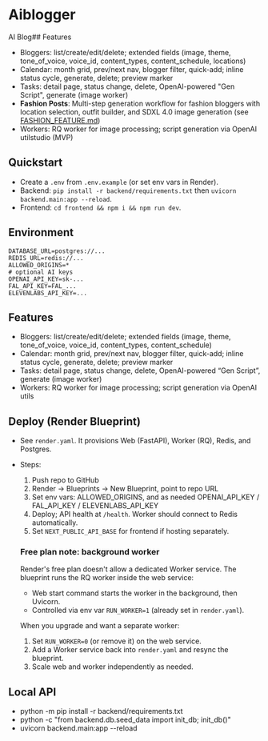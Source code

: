 # Aiblogger

AI Blog## Features
- Bloggers: list/create/edit/delete; extended fields (image, theme, tone_of_voice, voice_id, content_types, content_schedule, locations)
- Calendar: month grid, prev/next nav, blogger filter, quick-add; inline status cycle, generate, delete; preview marker
- Tasks: detail page, status change, delete, OpenAI-powered "Gen Script", generate (image worker)
- **Fashion Posts**: Multi-step generation workflow for fashion bloggers with location selection, outfit builder, and SDXL 4.0 image generation (see [FASHION_FEATURE.md](FASHION_FEATURE.md))
- Workers: RQ worker for image processing; script generation via OpenAI utilstudio (MVP)

## Quickstart
- Create a `.env` from `.env.example` (or set env vars in Render).
- Backend: `pip install -r backend/requirements.txt` then `uvicorn backend.main:app --reload`.
- Frontend: `cd frontend && npm i && npm run dev`.

## Environment
```
DATABASE_URL=postgres://...
REDIS_URL=redis://...
ALLOWED_ORIGINS=*
# optional AI keys
OPENAI_API_KEY=sk-...
FAL_API_KEY=FAL_...
ELEVENLABS_API_KEY=...
```

## Features
- Bloggers: list/create/edit/delete; extended fields (image, theme, tone_of_voice, voice_id, content_types, content_schedule)
- Calendar: month grid, prev/next nav, blogger filter, quick-add; inline status cycle, generate, delete; preview marker
- Tasks: detail page, status change, delete, OpenAI-powered “Gen Script”, generate (image worker)
- Workers: RQ worker for image processing; script generation via OpenAI utils

## Deploy (Render Blueprint)
- See `render.yaml`. It provisions Web (FastAPI), Worker (RQ), Redis, and Postgres.
- Steps:
	1) Push repo to GitHub
	2) Render → Blueprints → New Blueprint, point to repo URL
	3) Set env vars: ALLOWED_ORIGINS, and as needed OPENAI_API_KEY / FAL_API_KEY / ELEVENLABS_API_KEY
	4) Deploy; API health at `/health`. Worker should connect to Redis automatically.
	5) Set `NEXT_PUBLIC_API_BASE` for frontend if hosting separately.

	### Free plan note: background worker

	Render's free plan doesn't allow a dedicated Worker service. The blueprint runs the RQ worker inside the web service:

	- Web start command starts the worker in the background, then Uvicorn.
	- Controlled via env var `RUN_WORKER=1` (already set in `render.yaml`).

	When you upgrade and want a separate worker:

	1) Set `RUN_WORKER=0` (or remove it) on the web service.
	2) Add a Worker service back into `render.yaml` and resync the blueprint.
	3) Scale web and worker independently as needed.

## Local API
- python -m pip install -r backend/requirements.txt
- python -c "from backend.db.seed_data import init_db; init_db()"
- uvicorn backend.main:app --reload

